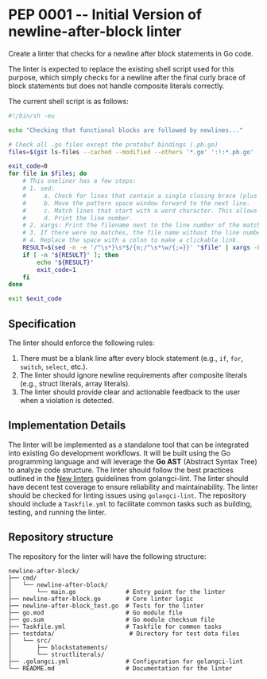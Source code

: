 # PEP 0001 -- Initial Version of newline-after-block linter

Create a linter that checks for a newline after block statements in Go code.

The linter is expected to replace the existing shell script used for this purpose, which simply checks for a newline after the
final curly brace of block statements but does not handle composite literals correctly.

The current shell script is as follows:

```sh
#!/bin/sh -eu

echo "Checking that functional blocks are followed by newlines..."

# Check all .go files except the protobuf bindings (.pb.go)
files=$(git ls-files --cached --modified --others '*.go' ':!:*.pb.go' ':!:test/mini-oidc/storage/*.go' ':!:internal/server/network/*/schema/*/*.go')

exit_code=0
for file in $files; do
    # This oneliner has a few steps:
    # 1. sed:
    #     a. Check for lines that contain a single closing brace (plus whitespace).
    #     b. Move the pattern space window forward to the next line.
    #     c. Match lines that start with a word character. This allows for a closing brace on subsequent lines.
    #     d. Print the line number.
    # 2. xargs: Print the filename next to the line number of the matches (piped).
    # 3. If there were no matches, the file name without the line number is printed, use grep to filter it out.
    # 4. Replace the space with a colon to make a clickable link.
    RESULT=$(sed -n -e '/^\s*}\s*$/{n;/^\s*\w/{;=}}' "$file" | xargs -L 1 echo "$file" | grep -v '\.go$' | sed 's/ /:/g')
    if [ -n "${RESULT}" ]; then
        echo "${RESULT}"
        exit_code=1
    fi
done

exit $exit_code
```

## Specification

The linter should enforce the following rules:

1. There must be a blank line after every block statement (e.g., `if`, `for`, `switch`, `select`, etc.).
2. The linter should ignore newline requirements after composite literals (e.g., struct literals, array literals).
3. The linter should provide clear and actionable feedback to the user when a violation is detected.

## Implementation Details

The linter will be implemented as a standalone tool that can be integrated into existing Go development workflows. It will be built
using the Go programming language and will leverage the **Go AST** (Abstract Syntax Tree) to analyze code structure.
The linter should follow the best practices outlined in the [New linters](https://golangci-lint.run/docs/contributing/new-linters/)
guidelines from golangci-lint.
The linter should have decent test coverage to ensure reliability and maintainability.
The linter should be checked for linting issues using `golangci-lint`.
The repository should include a `Taskfile.yml` to facilitate common tasks such as building, testing, and running the linter.

## Repository structure

The repository for the linter will have the following structure:

```none
newline-after-block/
├── cmd/
│   └── newline-after-block/
│       └── main.go              # Entry point for the linter
├── newline-after-block.go       # Core linter logic
├── newline-after-block_test.go  # Tests for the linter
├── go.mod                       # Go module file
├── go.sum                       # Go module checksum file
├── Taskfile.yml                 # Taskfile for common tasks
├── testdata/                     # Directory for test data files
│   └── src/
│       ├── blockstatements/
│       └── structliterals/
├── .golangci.yml                # Configuration for golangci-lint
└── README.md                    # Documentation for the linter
```
